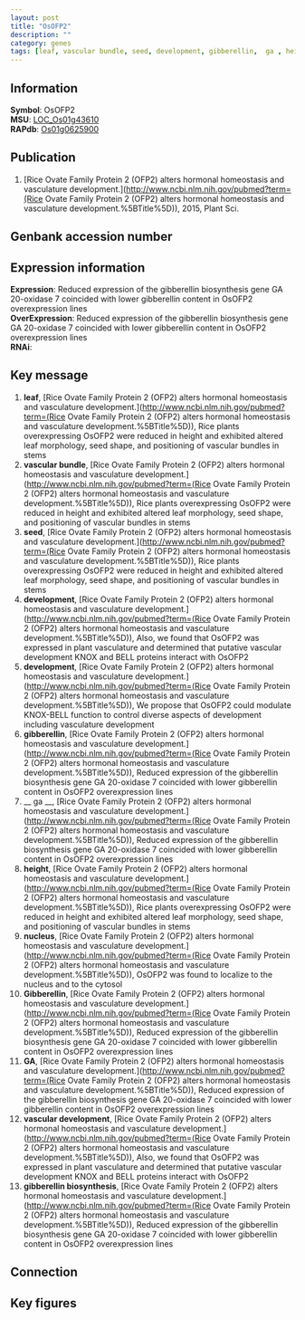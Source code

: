 ```yaml
---
layout: post
title: "OsOFP2"
description: ""
category: genes
tags: [leaf, vascular bundle, seed, development, gibberellin,  ga , height, nucleus, Gibberellin, GA, vascular development, gibberellin biosynthesis, Gene]
---
```


## Information
__Symbol__: OsOFP2  
__MSU__: [LOC_Os01g43610](http://rice.plantbiology.msu.edu/cgi-bin/ORF_infopage.cgi?orf=LOC_Os01g43610)  
__RAPdb__: [Os01g0625900](http://rapdb.dna.affrc.go.jp/viewer/gbrowse_details/irgsp1?name=Os01g0625900)  

## Publication
1. [Rice Ovate Family Protein 2 (OFP2) alters hormonal homeostasis and vasculature development.](http://www.ncbi.nlm.nih.gov/pubmed?term=(Rice Ovate Family Protein 2 (OFP2) alters hormonal homeostasis and vasculature development.%5BTitle%5D)), 2015, Plant Sci.

## Genbank accession number

## Expression information
__Expression__: Reduced expression of the gibberellin biosynthesis gene GA 20-oxidase 7 coincided with lower gibberellin content in OsOFP2 overexpression lines  
__OverExpression__: Reduced expression of the gibberellin biosynthesis gene GA 20-oxidase 7 coincided with lower gibberellin content in OsOFP2 overexpression lines  
__RNAi__:  

## Key message
1. __leaf__, [Rice Ovate Family Protein 2 (OFP2) alters hormonal homeostasis and vasculature development.](http://www.ncbi.nlm.nih.gov/pubmed?term=(Rice Ovate Family Protein 2 (OFP2) alters hormonal homeostasis and vasculature development.%5BTitle%5D)),  Rice plants overexpressing OsOFP2 were reduced in height and exhibited altered leaf morphology, seed shape, and positioning of vascular bundles in stems
2. __vascular bundle__, [Rice Ovate Family Protein 2 (OFP2) alters hormonal homeostasis and vasculature development.](http://www.ncbi.nlm.nih.gov/pubmed?term=(Rice Ovate Family Protein 2 (OFP2) alters hormonal homeostasis and vasculature development.%5BTitle%5D)),  Rice plants overexpressing OsOFP2 were reduced in height and exhibited altered leaf morphology, seed shape, and positioning of vascular bundles in stems
3. __seed__, [Rice Ovate Family Protein 2 (OFP2) alters hormonal homeostasis and vasculature development.](http://www.ncbi.nlm.nih.gov/pubmed?term=(Rice Ovate Family Protein 2 (OFP2) alters hormonal homeostasis and vasculature development.%5BTitle%5D)),  Rice plants overexpressing OsOFP2 were reduced in height and exhibited altered leaf morphology, seed shape, and positioning of vascular bundles in stems
4. __development__, [Rice Ovate Family Protein 2 (OFP2) alters hormonal homeostasis and vasculature development.](http://www.ncbi.nlm.nih.gov/pubmed?term=(Rice Ovate Family Protein 2 (OFP2) alters hormonal homeostasis and vasculature development.%5BTitle%5D)),  Also, we found that OsOFP2 was expressed in plant vasculature and determined that putative vascular development KNOX and BELL proteins interact with OsOFP2
5. __development__, [Rice Ovate Family Protein 2 (OFP2) alters hormonal homeostasis and vasculature development.](http://www.ncbi.nlm.nih.gov/pubmed?term=(Rice Ovate Family Protein 2 (OFP2) alters hormonal homeostasis and vasculature development.%5BTitle%5D)),  We propose that OsOFP2 could modulate KNOX-BELL function to control diverse aspects of development including vasculature development
6. __gibberellin__, [Rice Ovate Family Protein 2 (OFP2) alters hormonal homeostasis and vasculature development.](http://www.ncbi.nlm.nih.gov/pubmed?term=(Rice Ovate Family Protein 2 (OFP2) alters hormonal homeostasis and vasculature development.%5BTitle%5D)),  Reduced expression of the gibberellin biosynthesis gene GA 20-oxidase 7 coincided with lower gibberellin content in OsOFP2 overexpression lines
7. __ ga __, [Rice Ovate Family Protein 2 (OFP2) alters hormonal homeostasis and vasculature development.](http://www.ncbi.nlm.nih.gov/pubmed?term=(Rice Ovate Family Protein 2 (OFP2) alters hormonal homeostasis and vasculature development.%5BTitle%5D)),  Reduced expression of the gibberellin biosynthesis gene GA 20-oxidase 7 coincided with lower gibberellin content in OsOFP2 overexpression lines
8. __height__, [Rice Ovate Family Protein 2 (OFP2) alters hormonal homeostasis and vasculature development.](http://www.ncbi.nlm.nih.gov/pubmed?term=(Rice Ovate Family Protein 2 (OFP2) alters hormonal homeostasis and vasculature development.%5BTitle%5D)),  Rice plants overexpressing OsOFP2 were reduced in height and exhibited altered leaf morphology, seed shape, and positioning of vascular bundles in stems
9. __nucleus__, [Rice Ovate Family Protein 2 (OFP2) alters hormonal homeostasis and vasculature development.](http://www.ncbi.nlm.nih.gov/pubmed?term=(Rice Ovate Family Protein 2 (OFP2) alters hormonal homeostasis and vasculature development.%5BTitle%5D)),  OsOFP2 was found to localize to the nucleus and to the cytosol
10. __Gibberellin__, [Rice Ovate Family Protein 2 (OFP2) alters hormonal homeostasis and vasculature development.](http://www.ncbi.nlm.nih.gov/pubmed?term=(Rice Ovate Family Protein 2 (OFP2) alters hormonal homeostasis and vasculature development.%5BTitle%5D)),  Reduced expression of the gibberellin biosynthesis gene GA 20-oxidase 7 coincided with lower gibberellin content in OsOFP2 overexpression lines
11. __GA__, [Rice Ovate Family Protein 2 (OFP2) alters hormonal homeostasis and vasculature development.](http://www.ncbi.nlm.nih.gov/pubmed?term=(Rice Ovate Family Protein 2 (OFP2) alters hormonal homeostasis and vasculature development.%5BTitle%5D)),  Reduced expression of the gibberellin biosynthesis gene GA 20-oxidase 7 coincided with lower gibberellin content in OsOFP2 overexpression lines
12. __vascular development__, [Rice Ovate Family Protein 2 (OFP2) alters hormonal homeostasis and vasculature development.](http://www.ncbi.nlm.nih.gov/pubmed?term=(Rice Ovate Family Protein 2 (OFP2) alters hormonal homeostasis and vasculature development.%5BTitle%5D)),  Also, we found that OsOFP2 was expressed in plant vasculature and determined that putative vascular development KNOX and BELL proteins interact with OsOFP2
13. __gibberellin biosynthesis__, [Rice Ovate Family Protein 2 (OFP2) alters hormonal homeostasis and vasculature development.](http://www.ncbi.nlm.nih.gov/pubmed?term=(Rice Ovate Family Protein 2 (OFP2) alters hormonal homeostasis and vasculature development.%5BTitle%5D)),  Reduced expression of the gibberellin biosynthesis gene GA 20-oxidase 7 coincided with lower gibberellin content in OsOFP2 overexpression lines

## Connection

## Key figures


